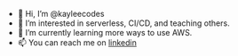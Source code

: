 - 👋 Hi, I’m @kayleecodes
- 👀 I’m interested in serverless, CI/CD, and teaching others.
- 🌱 I’m currently learning more ways to use AWS.
- 📫 You can reach me on [linkedin](https://www.linkedin.com/in/kaylee-kohfeldt-0a59255a/)

<!---
kayleecodes/kayleecodes is a ✨ special ✨ repository because its `README.md` (this file) appears on your GitHub profile.
You can click the Preview link to take a look at your changes.
--->
